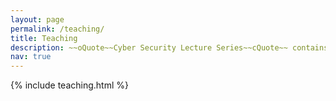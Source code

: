 ```yaml
---
layout: page
permalink: /teaching/
title: Teaching
description: ~~oQuote~~Cyber Security Lecture Series~~cQuote~~ contains the education material developed as part of the *CSE teaching team*.
nav: true
---
```



{% include teaching.html %}
